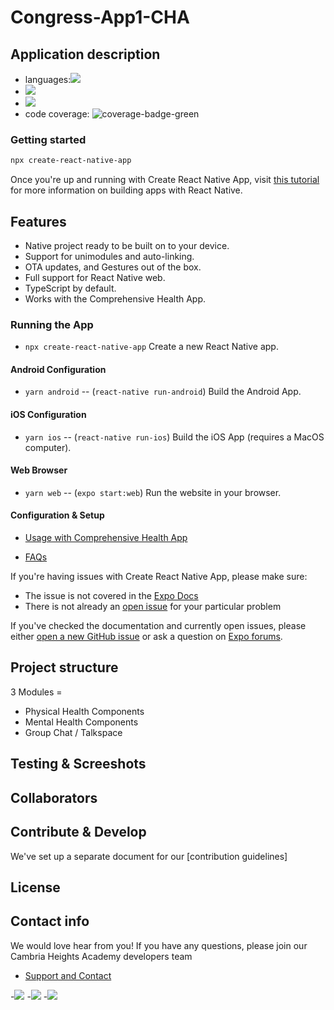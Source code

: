 # Congress-App1-CHA

## Application description
- languages:![](https://img.shields.io/github/languages/top/badges/shields.svg)
- ![](https://img.shields.io/badge/Node.js-339933?style=for-the-badge&logo=nodedotjs&logoColor=white)
- ![](https://img.shields.io/badge/JSS-F7DF1E?style=for-the-badge&logo=JSS&logoColor=white)
- code coverage: ![coverage-badge-green](https://img.shields.io/badge/Coverage-50%25-brightgreen.svg)
  
### Getting started
```sh
npx create-react-native-app
```
Once you're up and running with Create React Native App, visit [this tutorial](https://reactnative.dev/docs/tutorial.html) 
for more information on building apps with React Native.

## Features

- Native project ready to be built on to your device.
- Support for unimodules and auto-linking.
- OTA updates, and Gestures out of the box.
- Full support for React Native web.
- TypeScript by default.
- Works with the Comprehensive Health App.

### Running the App
- `npx create-react-native-app` Create a new React Native app.
#### Android Configuration
- `yarn android` -- (`react-native run-android`) Build the Android App.
#### iOS Configuration
- `yarn ios` -- (`react-native run-ios`) Build the iOS App (requires a MacOS computer).
#### Web Browser
- `yarn web` -- (`expo start:web`) Run the website in your browser.

#### Configuration & Setup

- [Usage with Comprehensive Health App](#usage-with-Comprehensive-Health-App)


- [FAQs](#faqs)

If you're having issues with Create React Native App, please make sure:

- The issue is not covered in the [Expo Docs](https://docs.expo.io/versions/latest/)
- There is not already an [open issue](https://github.com/expo/expo-cli/issues) for your particular problem

If you've checked the documentation and currently open issues, please either [open a new GitHub issue](https://github.com/expo/create-react-native-app/issues/new) or ask a question on [Expo forums](https://forums.expo.io/c/help).

## Project structure
3 Modules =
- Physical Health Components
- Mental Health Components
- Group Chat / Talkspace

## Testing & Screeshots

## Collaborators

## Contribute & Develop
We've set up a separate document for our [contribution guidelines]

## License

## Contact info
We would love hear from you! If you have any questions, please join our Cambria Heights Academy developers team
- [Support and Contact](#support-and-contact)

-![](https://img.shields.io/badge/Gmail-D14836?style=for-the-badge&logo=gmail&logoColor=white)
-![](https://img.shields.io/badge/Messenger-00B2FF?style=for-the-badge&logo=messenger&logoColor=white)
-![](https://img.shields.io/badge/WhatsApp-25D366?style=for-the-badge&logo=whatsapp&logoColor=white)

